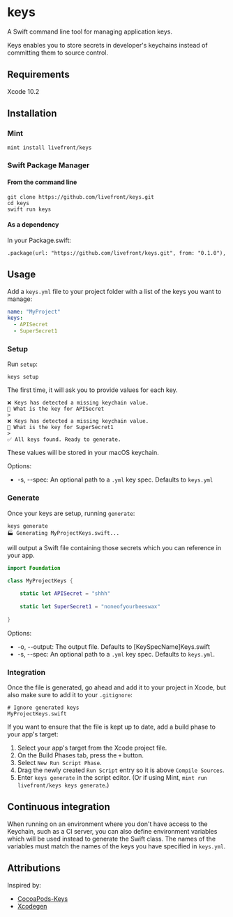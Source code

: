 # keys
A Swift command line tool for managing application keys.

Keys enables you to store secrets in developer's keychains instead of committing them to source control.

## Requirements

Xcode 10.2

## Installation

### Mint

```
mint install livefront/keys
```

### Swift Package Manager

#### From the command line

```
git clone https://github.com/livefront/keys.git
cd keys
swift run keys
```

#### As a dependency

In your Package.swift:
```
.package(url: "https://github.com/livefront/keys.git", from: "0.1.0"),
```

## Usage

Add a `keys.yml` file to your project folder with a list of the keys you want to manage:

```yaml
name: "MyProject"
keys:
  - APISecret
  - SuperSecret1
```

### Setup

Run `setup`:
```
keys setup
```

The first time, it will ask you to provide values for each key.
```
❌ Keys has detected a missing keychain value.
🔑 What is the key for APISecret
> 
❌ Keys has detected a missing keychain value.
🔑 What is the key for SuperSecret1
> 
✅ All keys found. Ready to generate.

```
These values will be stored in your macOS keychain.

Options:
  - -s, --spec: An optional path to a `.yml` key spec. Defaults to `keys.yml`

### Generate

Once your keys are setup, running `generate`:
```
keys generate
🏭 Generating MyProjectKeys.swift...
```

will output a Swift file containing those secrets which you can reference in your app.

```swift
import Foundation

class MyProjectKeys {
    
    static let APISecret = "shhh"
    
    static let SuperSecret1 = "noneofyourbeeswax"
    
}
```

Options: 
   - -o, --output: The output file. Defaults to [KeySpecName]Keys.swift
   - -s, --spec: An optional path to a `.yml` key spec. Defaults to `keys.yml`.
   
### Integration

Once the file is generated, go ahead and add it to your project in Xcode, but also make sure to add it to your `.gitignore`:

```
# Ignore generated keys
MyProjectKeys.swift
```

If you want to ensure that the file is kept up to date, add a build phase to your app's target:

1. Select your app's target from the Xcode project file.
2. On the Build Phases tab, press the `+` button.
3. Select `New Run Script Phase`.
4. Drag the newly created `Run Script` entry so it is above `Compile Sources`.
5. Enter `keys generate` in the script editor. (Or if using Mint, `mint run livefront/keys keys generate`.)

## Continuous integration

When running on an environment where you don't have access to the Keychain, such as a CI server, you can also define environment variables which will be used instead to generate the Swift class. The names of the variables must match the names of the keys you have specified in `keys.yml`.

## Attributions

Inspired by:
  - [CocoaPods-Keys](https://github.com/orta/cocoapods-keys)
  - [Xcodegen](https://github.com/yonaskolb/XcodeGen)
